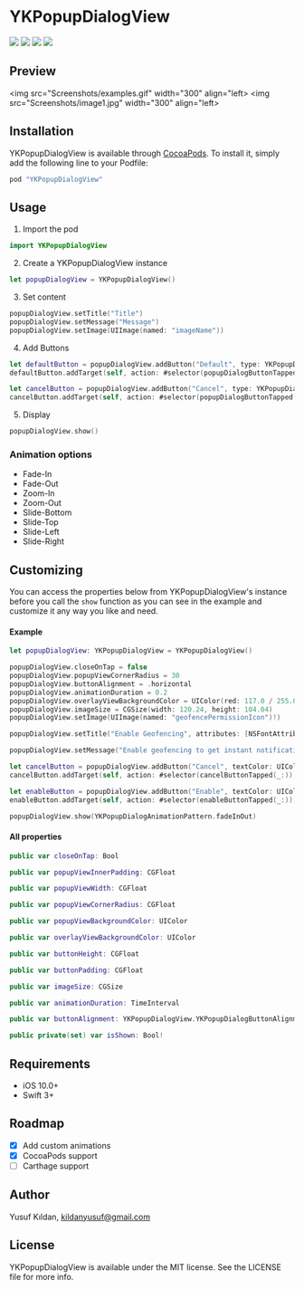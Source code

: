 YKPopupDialogView
========================
<a href="https://developer.apple.com/swift"><img src="https://img.shields.io/badge/language-swift3-f48041.svg?style=flat"></a>
<a href="https://developer.apple.com/ios"><img src="https://img.shields.io/badge/platform-iOS%2010%2B-blue.svg?style=flat"></a>
<a href="https://cocoapods.org/?q=YKPOP"><img src="https://img.shields.io/badge/cocoapods-compatible-brightgreen.svg"></a>
<a href="https://github.com/Carthage/Carthage"><img src="https://img.shields.io/badge/carthage-working%20on-red.svg"></a>


## Preview

 <img src="Screenshots/examples.gif" width="300" align="left>
 <img src="Screenshots/image1.jpg" width="300" align="left>

## Installation

YKPopupDialogView is available through [CocoaPods](http://cocoapods.org). To install
it, simply add the following line to your Podfile:

```ruby
pod "YKPopupDialogView"
```

## Usage
1. Import the pod

```swift
import YKPopupDialogView
```

2. Create a YKPopupDialogView instance

```swift
let popupDialogView = YKPopupDialogView()
```

3. Set content

```swift
popupDialogView.setTitle("Title")
popupDialogView.setMessage("Message")        
popupDialogView.setImage(UIImage(named: "imageName"))
```

4. Add Buttons

```swift
let defaultButton = popupDialogView.addButton("Default", type: YKPopupDialogButtonType.default)        
defaultButton.addTarget(self, action: #selector(popupDialogButtonTapped(_:)), for: UIControlEvents.touchUpInside)

let cancelButton = popupDialogView.addButton("Cancel", type: YKPopupDialogButtonType.cancel)
cancelButton.addTarget(self, action: #selector(popupDialogButtonTapped(_:)), for: UIControlEvents.touchUpInside)
```

5. Display

```swift
popupDialogView.show()
```

### Animation options

- Fade-In
- Fade-Out
- Zoom-In
- Zoom-Out
- Slide-Bottom
- Slide-Top
- Slide-Left
- Slide-Right

## Customizing

You can access the properties below from YKPopupDialogView's instance before you call the ```show``` function
as you can see in the example and customize it any way you like and need.

#### Example
```swift
let popupDialogView: YKPopupDialogView = YKPopupDialogView()

popupDialogView.closeOnTap = false
popupDialogView.popupViewCornerRadius = 30
popupDialogView.buttonAlignment = .horizontal
popupDialogView.animationDuration = 0.2
popupDialogView.overlayViewBackgroundColor = UIColor(red: 117.0 / 255.0, green: 117.0 / 255.0, blue: 117.0 / 255.0, alpha: 0.8)
popupDialogView.imageSize = CGSize(width: 120.24, height: 104.04)
popupDialogView.setImage(UIImage(named: "geofencePermissionIcon")!)

popupDialogView.setTitle("Enable Geofencing", attributes: [NSFontAttributeName: UIFont(name: "Kanit-SemiBold", size: 17.0)!, NSForegroundColorAttributeName: UIColor(red: 33.0 / 255.0, green: 33.0 / 255.0, blue: 33.0 / 255.0, alpha: 1.0)])

popupDialogView.setMessage("Enable geofencing to get instant notifications for assignments nearby.", attributes: [NSFontAttributeName: UIFont(name: "Kanit-Regular", size: 16.0)!, NSForegroundColorAttributeName: UIColor(red: 117.0 / 255.0, green: 117.0 / 255.0, blue: 117.0 / 255.0, alpha: 1.0)])

let cancelButton = popupDialogView.addButton("Cancel", textColor: UIColor(red: 189.0 / 255.0, green: 189.0 / 255.0, blue: 189.0 / 255.0, alpha: 1.0), backgroundColor: UIColor.clear, font: UIFont(name: "Kanit-Medium", size: 17.0)!, cornerRadius: 0)
cancelButton.addTarget(self, action: #selector(cancelButtonTapped(_:)), for: .touchUpInside)

let enableButton = popupDialogView.addButton("Enable", textColor: UIColor(red: 245.0 / 255.0, green: 0.0 / 255.0, blue: 7.0 / 255.0, alpha: 0.8), backgroundColor: UIColor.clear, font: UIFont(name: "Kanit-SemiBold", size: 18.0)!, cornerRadius: 0)
enableButton.addTarget(self, action: #selector(enableButtonTapped(_:)), for: .touchUpInside)

popupDialogView.show(YKPopupDialogAnimationPattern.fadeInOut)
```

#### All properties
```swift
public var closeOnTap: Bool

public var popupViewInnerPadding: CGFloat

public var popupViewWidth: CGFloat

public var popupViewCornerRadius: CGFloat

public var popupViewBackgroundColor: UIColor

public var overlayViewBackgroundColor: UIColor

public var buttonHeight: CGFloat

public var buttonPadding: CGFloat

public var imageSize: CGSize

public var animationDuration: TimeInterval

public var buttonAlignment: YKPopupDialogView.YKPopupDialogButtonAlignment

public private(set) var isShown: Bool!
```

## Requirements

- iOS 10.0+
- Swift 3+

## Roadmap
- [x] Add custom animations
- [x] CocoaPods support
- [ ] Carthage support

## Author

Yusuf Kıldan, kildanyusuf@gmail.com

## License

YKPopupDialogView is available under the MIT license. See the LICENSE file for more info.
